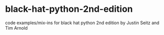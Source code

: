 # black-hat-python-2nd-edition
code examples/mix-ins for black hat python 2nd edition by Justin Seitz and Tim Arnold
